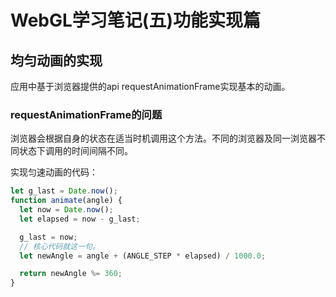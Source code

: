 # WebGL学习笔记\(五\)功能实现篇

## 均匀动画的实现

应用中基于浏览器提供的api requestAnimationFrame实现基本的动画。

### requestAnimationFrame的问题

浏览器会根据自身的状态在适当时机调用这个方法。不同的浏览器及同一浏览器不同状态下调用的时间间隔不同。

实现匀速动画的代码：

```js
let g_last = Date.now();
function animate(angle) {
  let now = Date.now();
  let elapsed = now - g_last;

  g_last = now;
  // 核心代码就这一句。
  let newAngle = angle + (ANGLE_STEP * elapsed) / 1000.0;

  return newAngle %= 360;
}
```



